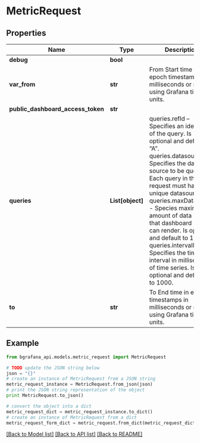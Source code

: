 # MetricRequest


## Properties
Name | Type | Description | Notes
------------ | ------------- | ------------- | -------------
**debug** | **bool** |  | [optional] 
**var_from** | **str** | From Start time in epoch timestamps in milliseconds or relative using Grafana time units. | 
**public_dashboard_access_token** | **str** |  | [optional] 
**queries** | **List[object]** | queries.refId – Specifies an identifier of the query. Is optional and default to “A”. queries.datasourceId – Specifies the data source to be queried. Each query in the request must have an unique datasourceId. queries.maxDataPoints - Species maximum amount of data points that dashboard panel can render. Is optional and default to 100. queries.intervalMs - Specifies the time interval in milliseconds of time series. Is optional and defaults to 1000. | 
**to** | **str** | To End time in epoch timestamps in milliseconds or relative using Grafana time units. | 

## Example

```python
from bgrafana_api.models.metric_request import MetricRequest

# TODO update the JSON string below
json = "{}"
# create an instance of MetricRequest from a JSON string
metric_request_instance = MetricRequest.from_json(json)
# print the JSON string representation of the object
print MetricRequest.to_json()

# convert the object into a dict
metric_request_dict = metric_request_instance.to_dict()
# create an instance of MetricRequest from a dict
metric_request_form_dict = metric_request.from_dict(metric_request_dict)
```
[[Back to Model list]](../README.md#documentation-for-models) [[Back to API list]](../README.md#documentation-for-api-endpoints) [[Back to README]](../README.md)


